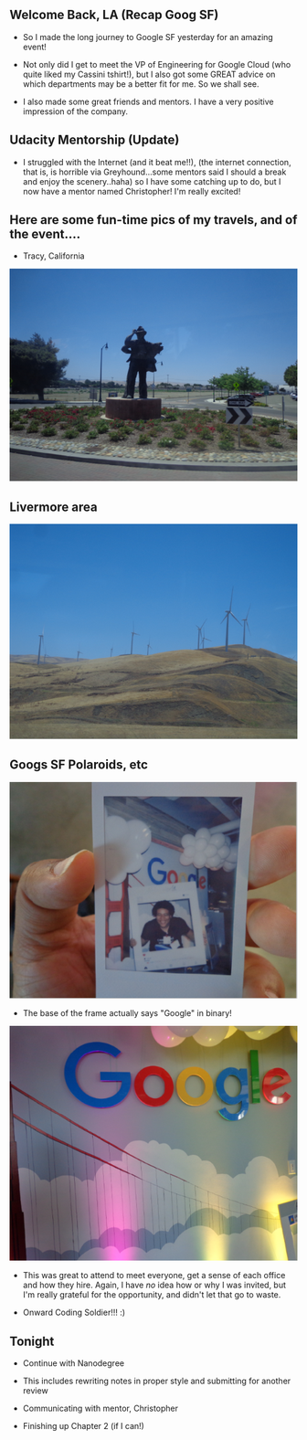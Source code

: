 ## Welcome Back, LA (Recap Goog SF)

- So I made the long journey to Google SF yesterday
  for an amazing event! 
  
- Not only did I get to meet the VP of Engineering for 
  Google Cloud (who quite liked my Cassini tshirt!),
  but I also got some GREAT advice on which departments
  may be a better fit for me. 
  So we shall see. 
  
- I also made some great friends and mentors. 
  I have a very positive impression of the company. 
  
## Udacity Mentorship (Update)
 
 - I struggled with the Internet (and it beat me!!),
   (the internet connection, that is, is horrible
   via Greyhound...some mentors said 
   I should a break and enjoy the scenery..haha)
   so I have some 
   catching up to do, but I now have a mentor
   named Christopher! 
   I'm really excited! 
   
## Here are some fun-time pics of my travels, and of the event....

- Tracy, California

![tracy](/images/tracy.png)

## Livermore area

![wind](/images/wind.png)

## Googs SF Polaroids, etc 
 
![googspic](/images/googspic.png)

- The base of the frame actually says "Google" in binary!

![googspic1](/images/googspic1.png)

- This was great to attend to meet everyone,
  get a sense of each office and how they hire. 
  Again, I have *no* idea how or why I was invited,
  but I'm really grateful for the opportunity, and didn't
  let that go to waste.
  
- Onward Coding Soldier!!! :)

## Tonight 

- Continue with Nanodegree 
  
- This includes rewriting notes in proper style
  and submitting for another review
  
- Communicating with mentor, Christopher

- Finishing up Chapter 2 (if I can!)
